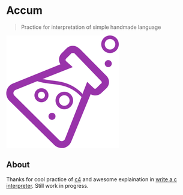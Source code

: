# Accum
> Practice for interpretation of simple handmade language

<img src="https://raw.githubusercontent.com/huozhi/accum/master/logo.svg?sanitize=true">

## About

Thanks for cool practice of [c4](https://github.com/rswier/c4) and awesome explaination in [write a c interpreter](https://github.com/lotabout/write-a-C-interpreter). Still work in progress.
